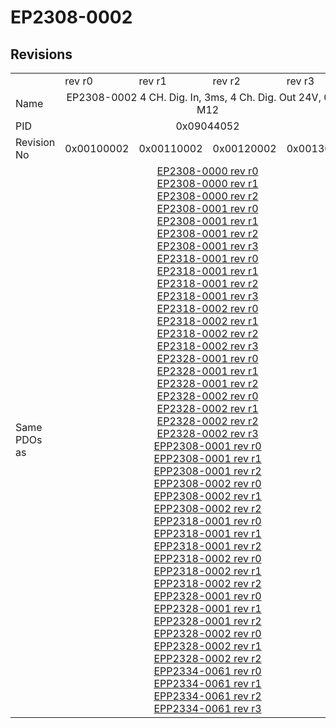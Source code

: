 # EP2308-0002

## Revisions
<table>
<tr>
<td></td>
<td>rev r0</td>
<td>rev r1</td>
<td>rev r2</td>
<td>rev r3</td>
</tr>
<tr>
<td>Name</td>
<td colspan=4 align="center">EP2308-0002 4 CH. Dig. In, 3ms, 4 Ch. Dig. Out 24V, 0,5A, M12</td>
</tr>
<tr>
<td>PID</td>
<td colspan=4 align="center">0x09044052</td>
</tr>
<tr>
<td>Revision No</td>
<td>0x00100002</td>
<td>0x00110002</td>
<td>0x00120002</td>
<td>0x00130002</td>
</tr>
<tr>
<td>Same PDOs as</td>
<td colspan=4 align="center"><a href="EP2308-0000.md">EP2308-0000 rev r0</a><br/><a href="EP2308-0000.md">EP2308-0000 rev r1</a><br/><a href="EP2308-0000.md">EP2308-0000 rev r2</a><br/><a href="EP2308-0001.md">EP2308-0001 rev r0</a><br/><a href="EP2308-0001.md">EP2308-0001 rev r1</a><br/><a href="EP2308-0001.md">EP2308-0001 rev r2</a><br/><a href="EP2308-0001.md">EP2308-0001 rev r3</a><br/><a href="EP2318-0001.md">EP2318-0001 rev r0</a><br/><a href="EP2318-0001.md">EP2318-0001 rev r1</a><br/><a href="EP2318-0001.md">EP2318-0001 rev r2</a><br/><a href="EP2318-0001.md">EP2318-0001 rev r3</a><br/><a href="EP2318-0002.md">EP2318-0002 rev r0</a><br/><a href="EP2318-0002.md">EP2318-0002 rev r1</a><br/><a href="EP2318-0002.md">EP2318-0002 rev r2</a><br/><a href="EP2318-0002.md">EP2318-0002 rev r3</a><br/><a href="EP2328-0001.md">EP2328-0001 rev r0</a><br/><a href="EP2328-0001.md">EP2328-0001 rev r1</a><br/><a href="EP2328-0001.md">EP2328-0001 rev r2</a><br/><a href="EP2328-0002.md">EP2328-0002 rev r0</a><br/><a href="EP2328-0002.md">EP2328-0002 rev r1</a><br/><a href="EP2328-0002.md">EP2328-0002 rev r2</a><br/><a href="EP2328-0002.md">EP2328-0002 rev r3</a><br/><a href="EPP2308-0001.md">EPP2308-0001 rev r0</a><br/><a href="EPP2308-0001.md">EPP2308-0001 rev r1</a><br/><a href="EPP2308-0001.md">EPP2308-0001 rev r2</a><br/><a href="EPP2308-0002.md">EPP2308-0002 rev r0</a><br/><a href="EPP2308-0002.md">EPP2308-0002 rev r1</a><br/><a href="EPP2308-0002.md">EPP2308-0002 rev r2</a><br/><a href="EPP2318-0001.md">EPP2318-0001 rev r0</a><br/><a href="EPP2318-0001.md">EPP2318-0001 rev r1</a><br/><a href="EPP2318-0001.md">EPP2318-0001 rev r2</a><br/><a href="EPP2318-0002.md">EPP2318-0002 rev r0</a><br/><a href="EPP2318-0002.md">EPP2318-0002 rev r1</a><br/><a href="EPP2318-0002.md">EPP2318-0002 rev r2</a><br/><a href="EPP2328-0001.md">EPP2328-0001 rev r0</a><br/><a href="EPP2328-0001.md">EPP2328-0001 rev r1</a><br/><a href="EPP2328-0001.md">EPP2328-0001 rev r2</a><br/><a href="EPP2328-0002.md">EPP2328-0002 rev r0</a><br/><a href="EPP2328-0002.md">EPP2328-0002 rev r1</a><br/><a href="EPP2328-0002.md">EPP2328-0002 rev r2</a><br/><a href="EPP2334-0061.md">EPP2334-0061 rev r0</a><br/><a href="EPP2334-0061.md">EPP2334-0061 rev r1</a><br/><a href="EPP2334-0061.md">EPP2334-0061 rev r2</a><br/><a href="EPP2334-0061.md">EPP2334-0061 rev r3</a></td>
</tr>
</table>
